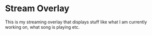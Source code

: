 # Stream Overlay
This is my streaming overlay that displays stuff like what I am currently working on, what song is playing etc.
